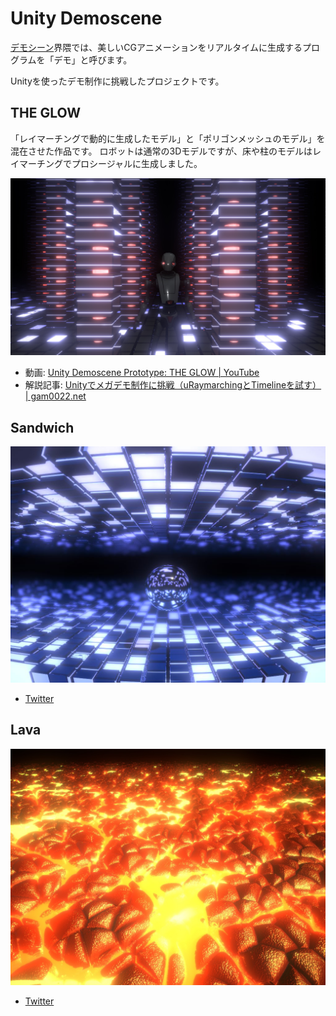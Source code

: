 # Unity Demoscene

[デモシーン](https://ja.wikipedia.org/wiki/%E3%83%87%E3%83%A2%E3%82%B7%E3%83%BC%E3%83%B3)界隈では、美しいCGアニメーションをリアルタイムに生成するプログラムを「デモ」と呼びます。

Unityを使ったデモ制作に挑戦したプロジェクトです。

## THE GLOW

「レイマーチングで動的に生成したモデル」と「ポリゴンメッシュのモデル」を混在させた作品です。
ロボットは通常の3Dモデルですが、床や柱のモデルはレイマーチングでプロシージャルに生成しました。

[![THE GLOW](screen_shots/the-glow.jpg)](screen_shots/the-glow.jpg)

- 動画: [Unity Demoscene Prototype: THE GLOW | YouTube](https://www.youtube.com/watch?v=BZGO5xXuPj8)
- 解説記事: [Unityでメガデモ制作に挑戦（uRaymarchingとTimelineを試す） | gam0022.net](https://gam0022.net/blog/2017/12/25/unity-demoscene/)

## Sandwich

[![sandwich](screen_shots/sandwich.jpg)](screen_shots/sandwich.jpg)

- [Twitter](https://twitter.com/gam0022/status/1003274796895895554)

## Lava

[![lava](screen_shots/lava.jpg)](screen_shots/lava.jpg)

- [Twitter](https://twitter.com/gam0022/status/1017560330338107393)
